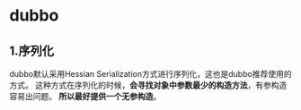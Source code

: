 # dubbo
## 1.序列化  
dubbo默认采用Hessian Serialization方式进行序列化，这也是dubbo推荐使用的方式。
这种方式在序列化的时候，**会寻找对象中参数最少的构造方法**，有参构造容易出问题。
**所以最好提供一个无参构造**。